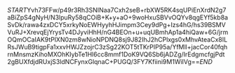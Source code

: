 $START$Yvh73FFw/p49r3Rh3SNINaa7Cxh2seB+rbXW5RK4sqUPiEnXrdN2g7aBiZpS4gNyH/N3lpuRy58qCOiB+K+y+aO+9woHxuSBVvOQYv8qgEYf5kb8aSvDk/rawa4zxDCY5xrkyNoEWHyyhHJimpm3Cey9dPg+Izs4hG/hs39BSMVVuRJ+XrevqEjYrysTv4DJyviHhH/nG4BEOn+u+uqUBmhAp1a4hiQaw+6G/jrmOQmOCaIAK9tPlXN0zm8wNioNPDNQ8sj9J82IhJ2hCPlxgs0xMhvAteaCx8ILRsJWuB9tigpFa1xxvHWJZzojrC3zSg22KOT5tTKrPIP95a/YfMll+jacCor40fqhrnMnsmzKihoMXOhKIybTe1Hl6cc8mmf1DoK9VQ6Sb6jADZg/IrEdgmcfgjPdt2gBUXfdjdRUxjS3ldNCFynxGlqnaC+PUGQ/3FY7Kfiini9M1WiIVg==$END$